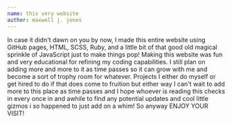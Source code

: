 ```yaml
---
name: this very website
author: maxwell j. jones
---
```


In case it didn't dawn on you by now, I made this entire website using GitHub pages, HTML, SCSS, Ruby, and a little bit of that good old magical sprinkle of JavaScript just to make things pop! 
Making this website was fun and very educational for refining my coding capabilities. I still plan on adding more and more to it as time passes so it can grow with me and become a sort of trophy room for whatever.
Projects I either do myself or get hired to do if that does come to fruition but either way I can't wait to add more to this place as time passes and I hope whoever is reading this checks in every once in and awhile to find 
any potential updates and cool little gizmos i so happened to just add on a whim! So anyway ENJOY YOUR VISIT!
